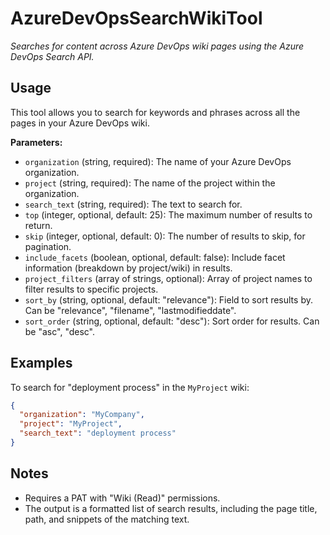 # AzureDevOpsSearchWikiTool

*Searches for content across Azure DevOps wiki pages using the Azure DevOps Search API.*

## Usage

This tool allows you to search for keywords and phrases across all the pages in your Azure DevOps wiki.

**Parameters:**
- `organization` (string, required): The name of your Azure DevOps organization.
- `project` (string, required): The name of the project within the organization.
- `search_text` (string, required): The text to search for.
- `top` (integer, optional, default: 25): The maximum number of results to return.
- `skip` (integer, optional, default: 0): The number of results to skip, for pagination.
- `include_facets` (boolean, optional, default: false): Include facet information (breakdown by project/wiki) in results.
- `project_filters` (array of strings, optional): Array of project names to filter results to specific projects.
- `sort_by` (string, optional, default: "relevance"): Field to sort results by. Can be "relevance", "filename", "lastmodifieddate".
- `sort_order` (string, optional, default: "desc"): Sort order for results. Can be "asc", "desc".

## Examples

To search for "deployment process" in the `MyProject` wiki:

```json
{
  "organization": "MyCompany",
  "project": "MyProject",
  "search_text": "deployment process"
}
```

## Notes

- Requires a PAT with "Wiki (Read)" permissions.
- The output is a formatted list of search results, including the page title, path, and snippets of the matching text.